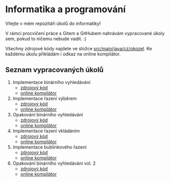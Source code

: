 # Informatika a programování

Vítejte v mém repozitáři úkolů do informatiky!

V rámci procvičení práce s Gitem a GitHubem nahrávám vypracované úkoly sem, pokud to ničemu nebude vadit. :)

Všechny zdrojové kódy najdete ve složce [src/main/java/cz/okozel](https://github.com/ondrejkozel/informatika/tree/master/src/main/java/cz/okozel).
Ke každému úkolu přikládám i odkaz na online kompilátor.

## Seznam vypracovaných úkolů
1. Implementace binárního vyhledávání
   * [zdrojový kód](https://github.com/ondrejkozel/informatika/blob/be4c5ce6ff94b4d4a2052e9d42ebc23317a4eb18/src/main/java/cz/okozel/binarniVyhledavani/Main.java)
   * [online kompilátor](https://www.onlinegdb.com/KaL4pM5wA)
2. Implementace řazení výběrem
   * [zdrojový kód](https://github.com/ondrejkozel/informatika/tree/master/src/main/java/cz/okozel/selectionSort)
   * [online kompilátor](https://www.onlinegdb.com/jAmy0aoKJ)
3. Opakování binárního vyhledávání
   * [zdrojový kód](https://github.com/ondrejkozel/informatika/blob/main/src/main/cpp/binary%20search%20opakov%C3%A1n%C3%AD/BS.cpp)
   * [online kompilátor](https://onlinegdb.com/2aG1cXKfW)
4. Implementace řazení vkládáním
   * [zdrojový kód](https://github.com/ondrejkozel/informatika/tree/main/src/main/java/cz/okozel/insertionSort)
   * [online kompilátor](https://onlinegdb.com/DeTDgjNWn)
5. Implementace bublinkového řazení
   * [zdrojový kód](https://github.com/ondrejkozel/informatika/tree/main/src/main/java/cz/okozel/bubbleSort)
   * [online kompilátor](https://onlinegdb.com/RIpj8uM_q)
6. Opakování binárního vyhledávání vol. 2
   * [zdrojový kód](https://github.com/ondrejkozel/informatika/blob/main/src/main/cpp/binary%20search%20opakov%C3%A1n%C3%AD%20vol.%202/BS2.cpp)
   * [online kompilátor](https://onlinegdb.com/yvUrV2KBl)